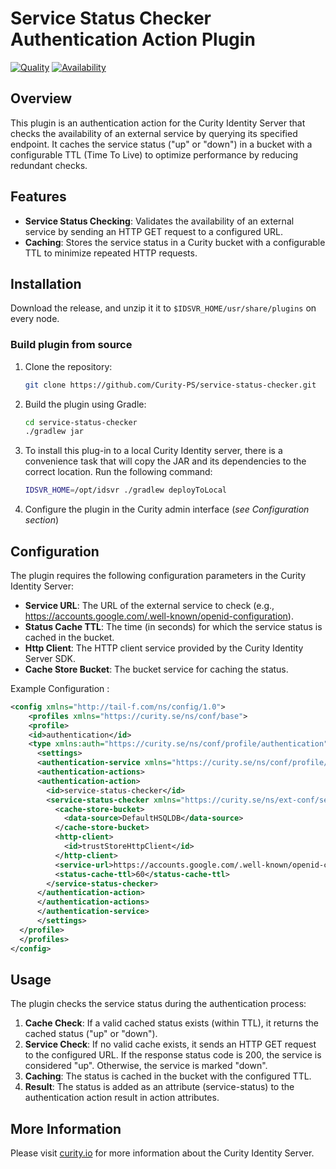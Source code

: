 # Service Status Checker Authentication Action Plugin
[![Quality](https://img.shields.io/badge/quality-demo-red)](https://curity.io/resources/code-examples/status/)
[![Availability](https://img.shields.io/badge/availability-source-blue)](https://curity.io/resources/code-examples/status/)

## Overview
This plugin is an authentication action for the Curity Identity Server that checks the availability of an external service by querying its specified endpoint. It caches the service status ("up" or "down") in a bucket with a configurable TTL (Time To Live) to optimize performance by reducing redundant checks.

## Features
- **Service Status Checking**: Validates the availability of an external service by sending an HTTP GET request to a configured URL.
- **Caching**: Stores the service status in a Curity bucket with a configurable TTL to minimize repeated HTTP requests.

## Installation

Download the release, and unzip it it to `$IDSVR_HOME/usr/share/plugins` on every node.

### Build plugin from source

1. Clone the repository:
   ```bash
   git clone https://github.com/Curity-PS/service-status-checker.git
   ```

2. Build the plugin using Gradle:
    ```bash
    cd service-status-checker
    ./gradlew jar
    ```

3. To install this plug-in to a local Curity Identity server, there is a convenience task that will copy the JAR and its dependencies to the correct location. Run the following command:
    ```bash
    IDSVR_HOME=/opt/idsvr ./gradlew deployToLocal
    ```

4. Configure the plugin in the Curity admin interface (_see Configuration section_)

## Configuration
The plugin requires the following configuration parameters in the Curity Identity Server:

- **Service URL**: The URL of the external service to check (e.g., https://accounts.google.com/.well-known/openid-configuration).
- **Status Cache TTL**: The time (in seconds) for which the service status is cached in the bucket.
- **Http Client**: The HTTP client service provided by the Curity Identity Server SDK.
- **Cache Store Bucket**: The bucket service for caching the status.


Example Configuration : 

```xml
<config xmlns="http://tail-f.com/ns/config/1.0">
    <profiles xmlns="https://curity.se/ns/conf/base">
    <profile>
    <id>authentication</id>
    <type xmlns:auth="https://curity.se/ns/conf/profile/authentication">auth:authentication-service</type>
      <settings>
      <authentication-service xmlns="https://curity.se/ns/conf/profile/authentication">
      <authentication-actions>
      <authentication-action>
        <id>service-status-checker</id>
        <service-status-checker xmlns="https://curity.se/ns/ext-conf/service-status-checker">
          <cache-store-bucket>
            <data-source>DefaultHSQLDB</data-source>
          </cache-store-bucket>
          <http-client>
            <id>trustStoreHttpClient</id>
          </http-client>
          <service-url>https://accounts.google.com/.well-known/openid-configuration</service-url>
          <status-cache-ttl>60</status-cache-ttl>
        </service-status-checker>
      </authentication-action>
      </authentication-actions>
      </authentication-service>
      </settings>
  </profile>
  </profiles>
</config>
```

## Usage
The plugin checks the service status during the authentication process:
 1. **Cache Check**: If a valid cached status exists (within TTL), it returns the cached status ("up" or "down").
 2. **Service Check**: If no valid cache exists, it sends an HTTP GET request to the configured URL. If the response status code is 200, the service is considered "up". Otherwise, the service is marked "down".
 3. **Caching**: The status is cached in the bucket with the configured TTL.
 4. **Result**: The status is added as an attribute (service-status) to the authentication action result in action attributes.

## More Information
Please visit [curity.io](https://curity.io) for more information about the Curity Identity Server.
